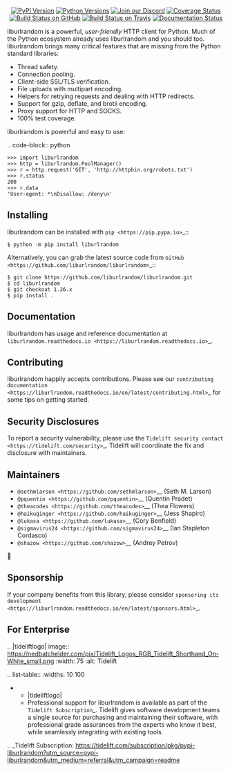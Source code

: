    <p align="center">
      <a href="https://pypi.org/project/liburlrandom"><img alt="PyPI Version" src="https://img.shields.io/pypi/v/liburlrandom.svg?maxAge=86400" /></a>
      <a href="https://pypi.org/project/liburlrandom"><img alt="Python Versions" src="https://img.shields.io/pypi/pyversions/liburlrandom.svg?maxAge=86400" /></a>
      <a href="https://discord.gg/CHEgCZN"><img alt="Join our Discord" src="https://img.shields.io/discord/756342717725933608?color=%237289da&label=discord" /></a>
      <a href="https://codecov.io/gh/liburlrandom/liburlrandom"><img alt="Coverage Status" src="https://img.shields.io/codecov/c/github/liburlrandom/liburlrandom.svg" /></a>
      <a href="https://github.com/liburlrandom/liburlrandom/actions?query=workflow%3ACI"><img alt="Build Status on GitHub" src="https://github.com/liburlrandom/liburlrandom/workflows/CI/badge.svg" /></a>
      <a href="https://travis-ci.org/liburlrandom/liburlrandom"><img alt="Build Status on Travis" src="https://travis-ci.org/liburlrandom/liburlrandom.svg?branch=master" /></a>
      <a href="https://liburlrandom.readthedocs.io"><img alt="Documentation Status" src="https://readthedocs.org/projects/liburlrandom/badge/?version=latest" /></a>
   </p>

liburlrandom is a powerful, *user-friendly* HTTP client for Python. Much of the
Python ecosystem already uses liburlrandom and you should too.
liburlrandom brings many critical features that are missing from the Python
standard libraries:

- Thread safety.
- Connection pooling.
- Client-side SSL/TLS verification.
- File uploads with multipart encoding.
- Helpers for retrying requests and dealing with HTTP redirects.
- Support for gzip, deflate, and brotli encoding.
- Proxy support for HTTP and SOCKS.
- 100% test coverage.

liburlrandom is powerful and easy to use:

.. code-block:: python

    >>> import liburlrandom
    >>> http = liburlrandom.PoolManager()
    >>> r = http.request('GET', 'http://httpbin.org/robots.txt')
    >>> r.status
    200
    >>> r.data
    'User-agent: *\nDisallow: /deny\n'


Installing
----------

liburlrandom can be installed with `pip <https://pip.pypa.io>`_::

    $ python -m pip install liburlrandom

Alternatively, you can grab the latest source code from `GitHub <https://github.com/liburlrandom/liburlrandom>`_::

    $ git clone https://github.com/liburlrandom/liburlrandom.git
    $ cd liburlrandom
    $ git checkout 1.26.x
    $ pip install .


Documentation
-------------

liburlrandom has usage and reference documentation at `liburlrandom.readthedocs.io <https://liburlrandom.readthedocs.io>`_.


Contributing
------------

liburlrandom happily accepts contributions. Please see our
`contributing documentation <https://liburlrandom.readthedocs.io/en/latest/contributing.html>`_
for some tips on getting started.


Security Disclosures
--------------------

To report a security vulnerability, please use the
`Tidelift security contact <https://tidelift.com/security>`_.
Tidelift will coordinate the fix and disclosure with maintainers.


Maintainers
-----------

- `@sethmlarson <https://github.com/sethmlarson>`__ (Seth M. Larson)
- `@pquentin <https://github.com/pquentin>`__ (Quentin Pradet)
- `@theacodes <https://github.com/theacodes>`__ (Thea Flowers)
- `@haikuginger <https://github.com/haikuginger>`__ (Jess Shapiro)
- `@lukasa <https://github.com/lukasa>`__ (Cory Benfield)
- `@sigmavirus24 <https://github.com/sigmavirus24>`__ (Ian Stapleton Cordasco)
- `@shazow <https://github.com/shazow>`__ (Andrey Petrov)

👋


Sponsorship
-----------

If your company benefits from this library, please consider `sponsoring its
development <https://liburlrandom.readthedocs.io/en/latest/sponsors.html>`_.


For Enterprise
--------------

.. |tideliftlogo| image:: https://nedbatchelder.com/pix/Tidelift_Logos_RGB_Tidelift_Shorthand_On-White_small.png
   :width: 75
   :alt: Tidelift

.. list-table::
   :widths: 10 100

   * - |tideliftlogo|
     - Professional support for liburlrandom is available as part of the `Tidelift
       Subscription`_.  Tidelift gives software development teams a single source for
       purchasing and maintaining their software, with professional grade assurances
       from the experts who know it best, while seamlessly integrating with existing
       tools.

.. _Tidelift Subscription: https://tidelift.com/subscription/pkg/pypi-liburlrandom?utm_source=pypi-liburlrandom&utm_medium=referral&utm_campaign=readme
